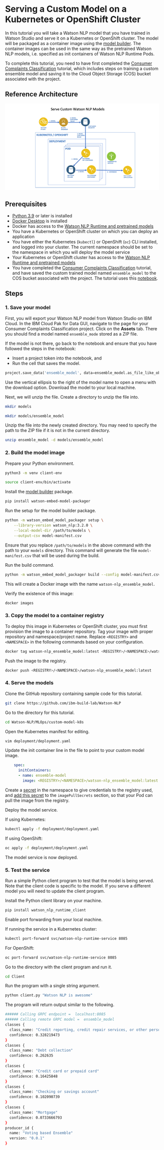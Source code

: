 # Serving a Custom Model on a Kubernetes or OpenShift Cluster

In this tutorial you will take a Watson NLP model that you have trained in Watson Studio and serve it on a Kubernetes or OpenShift cluster. The model will be packaged as a container image using the [model builder](https://github.com/IBM/ibm-watson-embed-model-builder). The container images can be used in the same way as the pretrained Watson NLP models, i.e. specified as init containers of Watson NLP Runtime Pods.

To complete this tutorial, you need to have first completed the [Consumer Complaints Classification](https://techzone.ibm.com/collection/watson-nlp-text-classification#tab-1) tutorial, which includes steps on training a custom ensemble model and saving it to the Cloud Object Storage (COS) bucket associated with the project.

## Reference Architecture

![Reference architecure](Images/ref-arch-custom-models.png)

## Prerequisites

- [Python 3.9](https://www.python.org/downloads/) or later is installed
- [Docker Desktop](https://docs.docker.com/get-docker/) is installed
- Docker has access to the [Watson NLP Runtime and pretrained models](https://github.com/ibm-build-lab/Watson-NLP/blob/main/MLOps/access/README.md#docker)
- You have a Kubernetes or OpenShift cluster on which you can deploy an application
- You have either the Kubernetes (`kubectl`) or OpenShift (`oc`) CLI installed, and logged into your cluster. The current namespace should be set to the namespace in which you will deploy the model service
- Your Kubernetes or OpenShift cluster has access to the [Watson NLP Runtime and pretrained models](https://github.com/ibm-build-lab/Watson-NLP/blob/main/MLOps/access/README.md#kubernetes-and-openshift)
- You have completed the [Consumer Complaints Classification](https://techzone.ibm.com/collection/watson-nlp-text-classification#tab-1) tutorial, and have saved the custom trained model named `ensemble_model` to the COS bucket associated with the project. The tutorial uses this [notebook](https://github.com/ibm-build-lab/Watson-NLP/blob/main/ML/Text-Classification/Consumer%20complaints%20Classification.ipynb).

## Steps

### 1. Save your model

First, you will export your Watson NLP model from Watson Studio on IBM Cloud. In the IBM Cloud Pak for Data GUI, navigate to the page for your Consumer Complaints Classification project. Click on the **Assets** tab. There you should find a model named `ensemble_mode` stored as a ZIP file.

If the model is not there, go back to the notebook and ensure that you have followed the steps in the notebook:

- Insert a project token into the notebook, and
- Run the cell that saves the model.

```python
project.save_data('ensemble_model', data=ensemble_model.as_file_like_object(), overwrite=True)
```

Use the vertical ellipsis to the right of the model name to open a menu with the download option. Download the model to your local machine.

Next, we will unzip the file. Create a directory to unzip the file into.

```sh
mkdir models
```

```sh
mkdir models/ensemble_model
```

Unzip the file into the newly created directory. You may need to specify the path to the ZIP file if it is not in the current directory.

```sh
unzip ensemble_model -d models/ensemble_model
```

### 2. Build the model image

Prepare your Python environment.

```sh
python3 -m venv client-env
```

```sh
source client-env/bin/activate
```

Install the [model builder](https://github.com/IBM/ibm-watson-embed-model-builder) package.

```sh
pip install watson-embed-model-packager
```

Run the setup for the model builder package.

```sh
python -m watson_embed_model_packager setup \
    --library-version watson_nlp:3.2.0 \
    --local-model-dir /path/to/models \
    --output-csv model-manifest.csv
```

Ensure that you replace `/path/to/models` in the above command with the path to your `models` directory. This command will generate the file `model-manifest.csv` that will be used during the build.

Run the build command.

```sh
python -m watson_embed_model_packager build --config model-manifest.csv
```

This will create a Docker image with the name `watson-nlp_ensemble_model`.

Verify the existence of this image:

```sh
docker images
```

### 3. Copy the model to a container registry

To deploy this image in Kubernetes or OpenShift cluster, you must first provision the image to a container repository. Tag your image with proper repository and namespace/project name. Replace `<REGISTRY>` and `<NAMESPACE>` in the following commands based on your configuration.

```sh
docker tag watson-nlp_ensemble_model:latest <REGISTRY>/<NAMESPACE>/watson-nlp_ensemble_model:latest
```

Push the image to the registry.

```sh
docker push <REGISTRY>/<NAMESPACE>/watson-nlp_ensemble_model:latest
```

### 4. Serve the models

Clone the GitHub repository containing sample code for this tutorial.

```sh
git clone https://github.com/ibm-build-lab/Watson-NLP
```

Go to the directory for this tutorial.

```sh
cd Watson-NLP/MLOps/custom-model-k8s
```

Open the Kubernetes manifest for editing.

```sh
vim deployment/deployment.yaml
```

Update the init container line in the file to point to your custom model image.

```yaml
    spec:
      initContainers:
      - name: ensemble-model
        image: <REGISTRY>/<NAMESPACE>/watson-nlp_ensemble_model:latest
```

Create a [secret](https://kubernetes.io/docs/tasks/configure-pod-container/pull-image-private-registry/#registry-secret-existing-credentials) in the namespace to give credentials to the registry used, and [add this secret](https://kubernetes.io/docs/tasks/configure-pod-container/pull-image-private-registry/#create-a-pod-that-uses-your-secret) to the `imagePullSecrets` section, so that your Pod can pull the image from the registry.

Deploy the model service.

If using Kubernetes:

```sh
kubectl apply -f deployment/deployment.yaml
```

If using OpenShift:

```sh
oc apply -f deployment/deployment.yaml
```

The model service is now deployed.

### 5. Test the service

Run a simple Python client program to test that the model is being served. Note that the client code is specific to the model. If you serve a different model you will need to update the client program.

Install the Python client library on your machine.

```sh
pip install watson_nlp_runtime_client
```

Enable port forwarding from your local machine.

If running the service in a Kubernetes cluster:

```sh
kubectl port-forward svc/watson-nlp-runtime-service 8085
```

For OpenShift:

```sh
oc port-forward svc/watson-nlp-runtime-service 8085
```

Go to the directory with the client program and run it.

```sh
cd Client
```

Run the program with a single string argument.

```sh
python client.py "Watson NLP is awesome"
```

The program will return output similar to the following.

```sh
###### Calling GRPC endpoint =  localhost:8085
###### Calling remote GRPC model =  ensemble_model
classes {
  class_name: "Credit reporting, credit repair services, or other personal consumer reports"
  confidence: 0.328219473
}
classes {
  class_name: "Debt collection"
  confidence: 0.262635
}
classes {
  class_name: "Credit card or prepaid card"
  confidence: 0.16425848
}
classes {
  class_name: "Checking or savings account"
  confidence: 0.102090739
}
classes {
  class_name: "Mortgage"
  confidence: 0.0733666793
}
producer_id {
  name: "Voting based Ensemble"
  version: "0.0.1"
}
```
